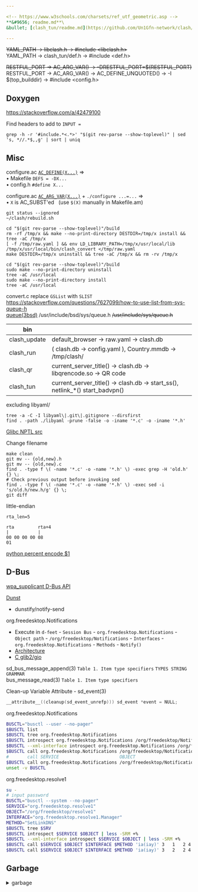 ```yaml
---

<!-- https://www.w3schools.com/charsets/ref_utf_geometric.asp -->
**&#9656; readme.md**\
&bullet; [clash_tun/readme.md](https://github.com/Un1Gfn-network/clash/tree/master/clash_tun)

---
```


<del>YAML_PATH -&gt; libclash.h -&gt; #include &lt;libclash.h&gt; </del> \
YAML_PATH -&gt; clash_tun/def.h -&gt; #include &lt;def.h&gt; </del>

<del>RESTFUL_PORT -&gt; AC_ARG_VAR() -&gt; -DRESTFUL_PORT=$(RESTFUL_PORT)</del> \
RESTFUL_PORT -&gt; AC_ARG_VAR() -&gt; AC_DEFINE_UNQUOTED() -&gt; -I $(top_builddir) -&gt; #include &lt;config.h&gt;

## Doxygen

https://stackoverflow.com/a/42479100

Find headers to add to `INPUT =`

    grep -h -r '#include.*<.*>' "$(git rev-parse --show-toplevel)" | sed 's, *//.*$,,g' | sort | uniq

## Misc

<!-- https://en.wikipedia.org/wiki/List_of_logic_symbols -->

configure.ac [`AC_DEFINE(X...)`](https://www.gnu.org/software/autoconf/manual/autoconf-2.70/html_node/Defining-Symbols.html) &rArr;\
&bullet; Makefile `DEFS = -DX...`\
&bullet; config.h `#define X...`

configure.ac [`AC_ARG_VAR(X...)`](https://www.gnu.org/software/autoconf/manual/autoconf-2.70/html_node/Setting-Output-Variables.html#index-AC_005fARG_005fVAR-1) + `./configure ...=...` &rArr;\
&bullet; `X` is AC_SUBST'ed &nbsp; (use `$(X)` manually in Makefile.am)

    git status --ignored
    ~/clash/rebuild.sh
<!-- -->
    cd "$(git rev-parse --show-toplevel)"/build
    rm -rf /tmp/x && make --no-print-directory DESTDIR=/tmp/x install && tree -aC /tmp/x
    [ -f /tmp/raw.yaml ] && env LD_LIBRARY_PATH=/tmp/x/usr/local/lib /tmp/x/usr/local/bin/clash_convert </tmp/raw.yaml
    make DESTDIR=/tmp/x uninstall && tree -aC /tmp/x && rm -rv /tmp/x
<!-- -->
    cd "$(git rev-parse --show-toplevel)"/build
    sudo make --no-print-directory uninstall
    tree -aC /usr/local
    sudo make --no-print-directory install
    tree -aC /usr/local

convert.c replace `GSList` with `SLIST`\
https://stackoverflow.com/questions/7627099/how-to-use-list-from-sys-queue-h \
[queue(3bsd)](https://man.archlinux.org/man/queue.3bsd)
/usr/include/bsd/sys/queue.h
<s>/usr/include/sys/queue.h</s>

|bin||
|-|-|
|clash_update|default_browser -> raw.yaml -> clash.db|
|clash_run   |( clash.db -> config.yaml ), Country.mmdb -> /tmp/clash/|
|clash_qr    |current_server_title() -> clash.db -> libqrencode.so -> QR code|
|clash_tun   |current_server_title() -> clash.db -> start_ss(), netlink_\*() start_badvpn()|

excluding libyaml/

    tree -a -C -I libyaml\|.git\|.gitignore --dirsfirst
    find . -path ./libyaml -prune -false -o -iname '*.c' -o -iname '*.h'

[Glibc NPTL src](https://sourceware.org/git/?p=glibc.git;a=tree;f=nptl)

Change filename

    make clean
    git mv -- {old,new}.h
    git mv -- {old,new}.c
    find . -type f \( -name '*.c' -o -name '*.h' \) -exec grep -H 'old.h' {} \;
    # Check previous output before invoking sed
    find . -type f \( -name '*.c' -o -name '*.h' \) -exec sed -i 's/old.h/new.h/g' {} \;
    git diff

little-endian

```
rta_len=5

rta         rta+4
|           |
00 00 00 00 08
01
```

[python percent encode $1](https://unix.stackexchange.com/questions/159253/decoding-url-encoding-percent-encoding)

## D-Bus

[wpa_supplicant D-Bus API](https://w1.fi/wpa_supplicant/devel/dbus.html)

[Dunst](https://wiki.archlinux.org/index.php/Dunst)
* dunstify/notify-send

org.freedesktop.Notifications
* Execute in `d-feet` - `Session Bus` - `org.freedesktop.Notifications` - `Object path` - `/org/freedesktop/Notifications` - `Interfaces` - `org.freedesktop.Notifications` - `Methods` - `Notify()`
* [Architecture](https://wiki.ubuntu.com/NotifyOSD#Architecture)
* [C glib2/gio](https://wiki.archlinux.org/index.php/Desktop_notifications#C)

sd_bus_message_append(3) `Table 1. Item type specifiers` `TYPES STRING GRAMMAR` \
bus_message_read(3) `Table 1. Item type specifiers`

Clean-up Variable Attribute - sd_event(3)

```C
__attribute__((cleanup(sd_event_unrefp))) sd_event *event = NULL;
```

org.freedesktop.Notifications

```bash
BUSCTL="busctl --user --no-pager"
$BUSCTL list
$BUSCTL tree org.freedesktop.Notifications
$BUSCTL introspect org.freedesktop.Notifications /org/freedesktop/Notifications
$BUSCTL --xml-interface introspect org.freedesktop.Notifications /org/freedesktop/Notifications | less -SRM +%
$BUSCTL call org.freedesktop.Notifications /org/freedesktop/Notifications org.freedesktop.DBus.Peer GetMachineId
#       call SERVICE                       OBJECT                         INTERFACE                     METHOD [SIGNATURE      [ARGUMENT...]                                  ]
$BUSCTL call org.freedesktop.Notifications /org/freedesktop/Notifications org.freedesktop.Notifications Notify "susssasa{sv}i" "app_name" 0 "app_icon" "summary" "body" 0 0 0
unset -v BUSCTL
```

org.freedesktop.resolve1

```bash
su -
# input password
BUSCTL="busctl --system --no-pager"
SERVICE="org.freedesktop.resolve1"
OBJECT="/org/freedesktop/resolve1"
INTERFACE="org.freedesktop.resolve1.Manager"
METHOD="SetLinkDNS"
$BUSCTL tree $SRV
$BUSCTL introspect $SERVICE $OBJECT | less -SRM +%
$BUSCTL --xml-interface introspect $SERVICE $OBJECT | less -SRM +%
$BUSCTL call $SERVICE $OBJECT $INTERFACE $METHOD 'ia(iay)' 3   1   2 4 192 168 1 1
$BUSCTL call $SERVICE $OBJECT $INTERFACE $METHOD 'ia(iay)' 3   2   2 4 8 8 8 8       2 4 8 8 4 4
```

## Garbage

<details><summary>garbage</summary>

<br>

clash.db (implement key-value store with single-row table)

|n_rows|table_name||
|:-:|-|-|
|any|`ANNOUNCEMENTS`|extraced from loopback nodes|
|1  |`PORT`||
|1  |`CIPHER`||
|1  |`PASSWORD`||
|any|`NODES`||
|1  |`PASSWORD`||
|1  |`RAW`|original yaml|

[Android tcpdump](https://www.androidtcpdump.com/android-tcpdump/compile)

```bash
cd /tmp
mkdir tcpdump
cd tcpdump
# sudo pacman -Syu aarch64-linux-gnu-gcc
proxychains wget https://www.tcpdump.org/release/tcpdump-4.9.3.tar.gz
proxychains wget https://www.tcpdump.org/release/libpcap-1.9.1.tar.gz
tar xf libpcap-1.9.1.tar.gz
tar xf tcpdump-4.9.3.tar.gz

cd /tmp/tcpdump/libpcap-1.9.1/
export CC=/usr/bin/aarch64-linux-gnu-gcc
./configure --host=aarch64-linux --with-pcap=linux
make -j4

cd /tmp/tcpdump/tcpdump-4.9.3
export CC=/usr/bin/aarch64-linux-gnu-gcc
export ac_cs_linux_vers=4 # Android
export CFLAGS=-static
export CPPFLAGS=-static
export LDFLAGS=-static
./configure --host=aarch64-linux --disable-ipv6
make -j4

adb push tcpdump /sdcard/Download/
adb shell
# su
cd /data/data/com.termux/files/home/
mv /sdcard/Download/tcpdump ./
chmod +x tcpdump
./tcpdump -i any -w android.pcap
mv android.pcap /sdcard/Download
# exit
exit

cd /tmp/tcpdump
adb pull /sdcard/Download/android.pcap

```

</details>

